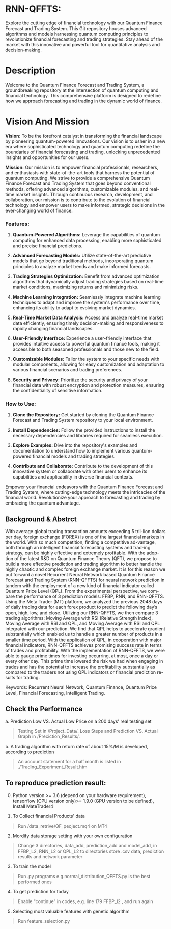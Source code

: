 # RNN-QFFTS:

Explore the cutting edge of financial technology with our Quantum Finance Forecast and Trading System. This Git repository houses advanced algorithms and models harnessing quantum computing principles to revolutionize financial forecasting and trading strategies. Stay ahead of the market with this innovative and powerful tool for quantitative analysis and decision-making.

# Description 

Welcome to the Quantum Finance Forecast and Trading System, a groundbreaking repository at the intersection of quantum computing and financial technology. This comprehensive platform is designed to redefine how we approach forecasting and trading in the dynamic world of finance.

# Vision And Mission 

**Vision:**
To be the forefront catalyst in transforming the financial landscape by pioneering quantum-powered innovations. Our vision is to usher in a new era where sophisticated technology and quantum computing redefine the boundaries of financial forecasting and trading, unlocking unprecedented insights and opportunities for our users.

**Mission:**
Our mission is to empower financial professionals, researchers, and enthusiasts with state-of-the-art tools that harness the potential of quantum computing. We strive to provide a comprehensive Quantum Finance Forecast and Trading System that goes beyond conventional methods, offering advanced algorithms, customizable modules, and real-time market insights. Through continuous research, development, and collaboration, our mission is to contribute to the evolution of financial technology and empower users to make informed, strategic decisions in the ever-changing world of finance.

### Features:

1. **Quantum-Powered Algorithms:**
   Leverage the capabilities of quantum computing for enhanced data processing, enabling more sophisticated and precise financial predictions.

2. **Advanced Forecasting Models:**
   Utilize state-of-the-art predictive models that go beyond traditional methods, incorporating quantum principles to analyze market trends and make informed forecasts.

3. **Trading Strategies Optimization:**
   Benefit from advanced optimization algorithms that dynamically adjust trading strategies based on real-time market conditions, maximizing returns and minimizing risks.

4. **Machine Learning Integration:**
   Seamlessly integrate machine learning techniques to adapt and improve the system's performance over time, enhancing its ability to adapt to evolving market dynamics.

5. **Real-Time Market Data Analysis:**
   Access and analyze real-time market data efficiently, ensuring timely decision-making and responsiveness to rapidly changing financial landscapes.

6. **User-Friendly Interface:**
   Experience a user-friendly interface that provides intuitive access to powerful quantum finance tools, making it accessible to both seasoned professionals and those new to the field.

7. **Customizable Modules:**
   Tailor the system to your specific needs with modular components, allowing for easy customization and adaptation to various financial scenarios and trading preferences.

8. **Security and Privacy:**
   Prioritize the security and privacy of your financial data with robust encryption and protection measures, ensuring the confidentiality of sensitive information.

### How to Use:

1. **Clone the Repository:**
   Get started by cloning the Quantum Finance Forecast and Trading System repository to your local environment.

2. **Install Dependencies:**
   Follow the provided instructions to install the necessary dependencies and libraries required for seamless execution.

3. **Explore Examples:**
   Dive into the repository's examples and documentation to understand how to implement various quantum-powered financial models and trading strategies.

4. **Contribute and Collaborate:**
   Contribute to the development of this innovative system or collaborate with other users to enhance its capabilities and applicability in diverse financial contexts.

Empower your financial endeavors with the Quantum Finance Forecast and Trading System, where cutting-edge technology meets the intricacies of the financial world. Revolutionize your approach to forecasting and trading by embracing the quantum advantage.


## Background & Abstrct

With average global trading transaction amounts exceeding 5 tril-lion dollars per day, foreign exchange (FOREX) is one of the largest financial markets in the world. With so much competition, finding a competitive ad-vantage, both through an intelligent financial forecasting systems and trad-ing strategy, can be highly effective and extremely profitable. With the adop-tion of the latest R&D on Quantum Finance Theory (QFT), we propose to build a more effective prediction and trading algorithm to better handle the highly chaotic and complex foreign exchange market. It is for this reason we put forward a novel Recurrent Neural Network based Quantum Finance Forecast and Trading System (RNN-QFFTS) for neural network prediction in tandem with the employment of a new kind of financial indicator called Quantum Price Level (QPL). From the experimental perspective, we com-pare the performance of 3 prediction models: FFBP, RNN, and RNN-QFFTS. Using the Meta Trader (MT) platform, we analyzed the previous 2048 days of daily trading data for each forex product to predict the following day’s open, high, low, and close. Utilizing our RNN-QFFTS, we then compare 3 trading algorithms: Moving Average with RSI (Relative Strength Index), Moving Average with RSI and QPL, and Moving Average with RSI and QPL integrated with our prediction. We find that QPL helps to accelerate gradient substantially which enabled us to handle a greater number of products in a smaller time period. With the application of QPL, in cooperation with major financial indicators, RNN-QFFTS achieves promising success rate in terms of trades and profitability. With the implementation of RNN-QFFTS, we were able to gauge prime times for investing occurring, at most, once a day or every other day. This prime time lowered the risk we had when engaging in trades and has the potential to increase the profitability substantially as compared to the traders not using QPL indicators or financial prediction re-sults for trading.

Keywords: Recurrent Neural Network, Quantum Finance, Quantum Price Level, Financial Forecasting, Intelligent Trading.

## Check the Performance
a. Prediction Low VS. Actual Low Price on a 200 days' real testing set
>  Testing Set in /Project_Data/.
>  Loss Steps and Prediction VS. Actual Graph in /Preciction_Results/.


b. A trading algorithm with return rate of about 15%/M is developed, according to prediction
>  An account statement for a half month is listed in ./Trading_Experiment_Result.htm 


## To reproduce prediction result:

0. Python version >= 3.6 (depend on your hardware requirement), tensorflow (CPU version only)>= 1.9.0 (GPU version to be defined), </br>
Install MateTrader4

1. To Collect financial Products' data
> Run /data_retrive/QF_peoject.mq4 on MT4

2. Mordify data storage setting with your own configuration
> Change 3 directories, data_add, prediction_add and model_add, in FFBP_L2, RNN_L2 or QPL_L2 to directories store .csv data, prediction results and network parameter

3. To train the model
> Run .py programs e.g.normal_distribution_QFFTS.py is the best performed ones

4. To get prediction for today
> Enable "continue" in codes, e.g. line 179 FFBP_l2 , and run again

5. Selecting most valuable features with genetic algorithm
> Run feature_selection.py

